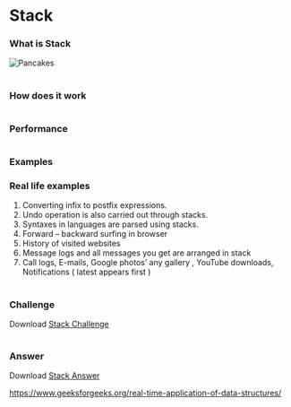 <!--
What is the purpose of the data structure?

What is the performance of the data structure (you will need to talk about big O notation)?

What kind of problems can be solved using the data structure?

How would the data structure be used in Python (in some cases you will need to discuss recursion)?

What kind of errors are common when using the data structure? -->

# Stack

### What is Stack
![Pancakes](../master/myFolder/image.png)


#
### How does it work

#
### Performance

#
### Examples

### Real life examples

1. Converting infix to postfix expressions.
2. Undo operation is also carried out through stacks.
3. Syntaxes in languages are parsed using stacks.
4. Forward – backward surfing in browser
5. History of visited websites
6. Message logs and all messages you get are arranged in stack
7. Call logs, E-mails, Google photos’ any gallery , YouTube downloads, Notifications ( latest appears first )


#
### Challenge
Download [Stack Challenge](stack_challenage.py)
#
### Answer
Download [Stack Answer](stack_answer.py)


https://www.geeksforgeeks.org/real-time-application-of-data-structures/
